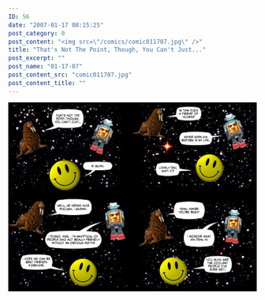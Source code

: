 ```yaml
---
ID: 56
date: "2007-01-17 08:15:25"
post_category: 0
post_content: "<img src=\"/comics/comic011707.jpg\" />"
title: "That's Not The Point, Though, You Can't Just..."
post_excerpt: ""
post_name: "01-17-07"
post_content_src: "comic011707.jpg"
post_content_title: ""
---
```



[![](/comics-hi-res/comic011707.jpg)](/comics-hi-res/comic011707.jpg)
